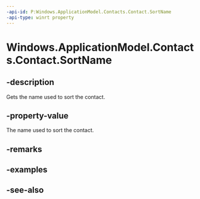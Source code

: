 ```yaml
---
-api-id: P:Windows.ApplicationModel.Contacts.Contact.SortName
-api-type: winrt property
---
```


<!-- Property syntax
public string SortName { get; }
-->

# Windows.ApplicationModel.Contacts.Contact.SortName

## -description
Gets the name used to sort the contact.

## -property-value
The name used to sort the contact.

## -remarks

## -examples

## -see-also
